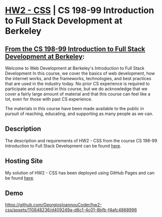 # [HW2 - CSS](https://georgiosioannoucoder.github.io/hw2-css/) | CS 198-99 Introduction to Full Stack Development at Berkeley

## [From the CS 198-99 Introduction to Full Stack Development at Berkeley](https://fullstackdecal.com/):
Welcome to Web Development at Berkeley's Introduction to Full Stack Development In this course, we cover the basics of web development, how the internet works, and the frameworks, technologies, and best practices that are used in the industry today. No prior CS experience is required to participate and succeed in this course, but we do acknowledge that we cover a fairly large amount of material and that this course can feel like a lot, even for those with past CS experience.

The materials in this course have been made available to the public in pursuit of reaching, educating, and supporting as many people as we can.

## Description
The description and requirements of HW2 - CSS from the course CS 198-99 Introduction to Full Stack Development can be found [here](https://fullstackdecal.com/docs/Assignments/Homework/HW2).

## Hosting Site
My solution of HW2 - CSS has been deployed using GitHub Pages and can be found [here](https://georgiosioannoucoder.github.io/hw2-css/).

## Demo
https://github.com/GeorgiosIoannouCoder/hw2-css/assets/110848236/d409249a-d6c1-4c01-8bfb-f4afc4868996
